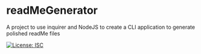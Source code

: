 # readMeGenerator
A project to use inquirer and NodeJS to create a CLI application to generate polished readMe files

[![License: ISC](https://img.shields.io/badge/License-ISC-blue.svg)](https://opensource.org/licenses/ISC)


